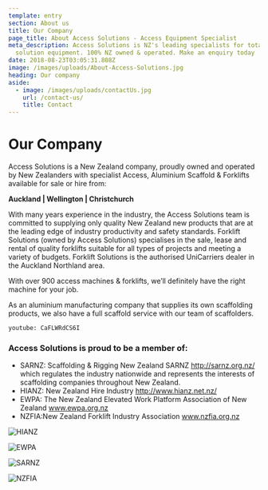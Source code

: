 ```yaml
---
template: entry
section: About us
title: Our Company
page_title: About Access Solutions - Access Equipment Specialist
meta_description: Access Solutions is NZ's leading specialists for total access
  solution equipment. 100% NZ owned & operated. Make an enquiry today
date: 2018-08-23T03:05:31.808Z
image: /images/uploads/About-Access-Solutions.jpg
heading: Our company
aside:
  - image: /images/uploads/contactUs.jpg
    url: /contact-us/
    title: Contact
---
```


# Our Company

Access Solutions is a New Zealand company, proudly owned and operated by New Zealanders with specialist Access, Aluminium Scaffold & Forklifts available for sale or hire from:

**Auckland | Wellington | Christchurch**

With many years experience in the industry, the Access Solutions team is committed to supplying only quality New Zealand new products that are at the leading edge of industry productivity and safety standards. Forklift Solutions (owned by Access Solutions) specialises in the sale, lease and rental of quality forklifts suitable for all types of projects and meeting a variety of budgets. Forklift Solutions is the authorised UniCarriers dealer in the Auckland Northland area.

With over 900 access machines & forklifts, we’ll definitely have the right machine for your job.

As an aluminium manufacturing company that supplies its own scaffolding products, we also have a full scaffold service with our team of scaffolders.

`youtube: CaFLWRdCS6I`

### Access Solutions is proud to be a member of:

- SARNZ: Scaffolding & Rigging New Zealand SARNZ http://sarnz.org.nz/ which regulates the industry nationwide and represents the interests of scaffolding companies throughout New Zealand.
- HIANZ: New Zealand Hire Industry http://www.hianz.net.nz/
- EWPA: The New Zealand Elevated Work Platform Association of New Zealand www.ewpa.org.nz
- NZFIA:New Zealand Forklift Industry Association www.nzfia.org.nz

![HIANZ](/images/uploads/hianz.png)

![EWPA](/images/uploads/ewpa.png)

![SARNZ](/images/uploads/sarnz.jpg)

![NZFIA](/images/uploads/nzfia.jpg)
